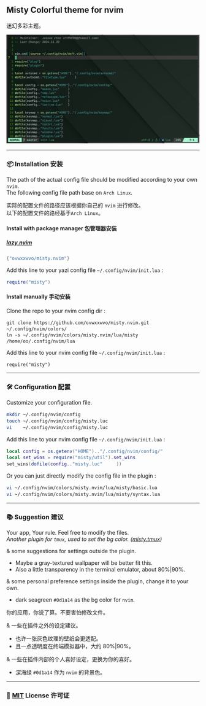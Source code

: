 ## Misty Colorful theme for nvim  

迷幻多彩主题。  

![screenshot](screenshot/00.png)  

----  

### 📦 Installation 安装  

The path of the actual config file should be modified according to your own `nvim`.  
The following config file path base on `Arch Linux`.  

实际的配置文件的路径应该根据你自己的 `nvim` 进行修改。  
以下的配置文件的路经基于`Arch Linux`。  

#### Install with package manager 包管理器安装  

##### [lazy.nvim](https://github.com/folke/lazy.nvim)  

```lua  
{"ovwxxwvo/misty.nvim"}  
```  
Add this line to your yazi config file `~/.config/nvim/init.lua` :  
```lua  
require("misty")  
```  

#### Install manually 手动安装  

Clone the repo to your nvim config dir :  
```  
git clone https://github.com/ovwxxwvo/misty.nvim.git ~/.config/nvim/colors/  
ln -s ~/.config/nvim/colors/misty.nvim/lua/misty /home/oo/.config/nvim/lua  
```  
Add this line to your nvim config file `~/.config/nvim/init.lua` :  
```  
require("misty")  
```  

----  

### 🛠️ Configuration 配置  

Customize your configuration file.  
```sh  
mkdir ~/.config/nvim/config  
touch ~/.config/nvim/config/misty.luc  
vi    ~/.config/nvim/config/misty.luc  
```  
Add this line to your nvim config file `~/.config/nvim/init.lua` :  
```lua  
local config = os.getenv("HOME").."/.config/nvim/config/"  
local set_wins = require("misty/util").set_wins  
set_wins(dofile(config.."misty.luc"     ))  
```  

Or you can just directly modify the config file in the plugin :  
```sh  
vi ~/.config/nvim/colors/misty.nvim/lua/misty/basic.lua  
vi ~/.config/nvim/colors/misty.nvim/lua/misty/syntax.lua  
```  

----  

### 📚 Suggestion 建议  

Your app, Your rule. Feel free to modify the files.  
*Another plugin for `tmux`, used to set the bg color.  ([misty.tmux](https://github.com/ovwxxwvo/misty.tmux.git))*  

& some suggestions for settings outside the plugin.  
- Maybe a gray-textured wallpaper will be better fit this.  
- Also a little transparency in the terminal emulator, about 80%|90%.  

& some personal preference settings inside the plugin, change it to your own.  
- dark  seagreen `#0d1a14` as the bg color for  `nvim`.  

你的应用，你说了算。不要害怕修改文件。  

& 一些在插件之外的设定建议。  
- 也许一张灰色纹理的壁纸会更适配。  
- 且一点透明度在终端模拟器中，大约 80%|90%。  

& 一些在插件内部的个人喜好设定，更换为你的喜好。  
- 深海绿 `#0d1a14` 作为  `nvim`  的背景色。  

----  

### 📜 [MIT](LICENSE) License 许可证  


